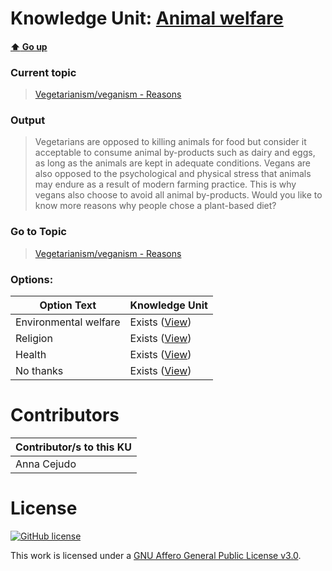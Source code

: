 # Knowledge Unit: [Animal welfare](../../knowledge_units/vegetarianismveganism-reasons/animal-welfare.md)

#### [:arrow_up: Go up](../../topics/vegetarianismveganism-reasons.md)
### Current topic
> [Vegetarianism/veganism - Reasons](../../topics/vegetarianismveganism-reasons.md)
### Output
> Vegetarians are opposed to killing animals for food but consider it acceptable to consume animal by-products such as dairy and eggs, as long as the animals are kept in adequate conditions. Vegans are also opposed to the psychological and physical stress that animals may endure as a result of modern farming practice. This is why vegans also choose to avoid all animal by-products. Would you like to know more reasons why people chose a plant-based diet?
### Go to Topic
> [Vegetarianism/veganism - Reasons](../../topics/vegetarianismveganism-reasons.md)

### Options: 

| Option Text | Knowledge Unit |
| - | - |  
| Environmental welfare  |  Exists ([View](../../knowledge_units/vegetarianismveganism-reasons/environmental-welfare.md))  |  
| Religion  |  Exists ([View](../../knowledge_units/vegetarianismveganism-reasons/religion.md))  |  
| Health  |  Exists ([View](../../knowledge_units/vegetarianismveganism-reasons/health.md))  |  
| No thanks  |  Exists ([View](../../knowledge_units/vegetarianismveganism-reasons/no-thanks.md))  | 

# Contributors

| Contributor/s to this KU |
| - | 
| Anna Cejudo |

# License
[![GitHub license](https://img.shields.io/github/license/inbrainz/cerebro)](https://github.com/inbrainz/cerebro/blob/master/LICENSE)

This work is licensed under a [GNU Affero General Public License v3.0](https://www.gnu.org/licenses/agpl-3.0.txt).